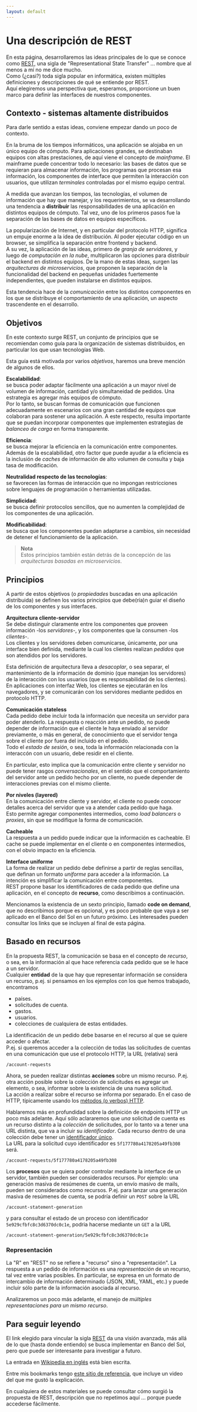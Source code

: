 ```yaml
---
layout: default
---
```


# Una descripción de REST
En esta página, desarrollaremos las ideas principales de lo que se conoce como [REST](https://restfulapi.net/), una sigla de "Representational State Transfer" ... nombre que al menos a mí no me dice mucho.  
Como (¿casi?) toda sigla popular en informática, existen múltiples definiciones y descripciones de qué se entiende por REST.  
Aquí elegiremos una perspectiva que, esperamos, proporcione un buen marco para definir las interfaces de nuestros componentes.


## Contexto - sistemas altamente distribuidos
Para darle sentido a estas ideas, conviene empezar dando un poco de contexto.

En la bruma de los tiempos informáticos, una aplicación se alojaba en un único equipo de cómputo. Para aplicaciones grandes, se destinaban equipos con altas prestaciones, de aquí viene el concepto de _mainframe_. 
El mainframe puede concentrar todo lo necesario: las bases de datos que se requieran para almacenar información, los programas que procesan esa información, los componentes de interface que permiten la interacción con usuarios, que utilizan _terminales_ controladas por el mismo equipo central.

A medida que avanzan los tiempos, las tecnologías, el volumen de información que hay que manejar, y los requerimientos, se va desarrollando una tendencia a **distribuir** las responsabilidades de una aplicación en distintos equipos de cómputo.
Tal vez, uno de los primeros pasos fue la separación de las bases de datos en equipos específicos. 

La popularización de Internet, y en particular del protocolo HTTP, significa un empuje enorme a la idea de distribución. 
Al poder ejecutar código en un browser, se simplifica la separación entre frontend y backend.  
A su vez, la aplicación de las ideas, primero de _granja de servidores_, y luego de _computación en la nube_, multiplicaron las opciones para distribuir el backend en distintos equipos.
De la mano de estas ideas, surgen las _arquitecturas de microservicios_, que proponen la separación de la funcionalidad del backend en pequeñas unidades fuertemente independientes, que pueden instalarse en distintos equipos.

Esta tendencia hace de la _comunicación_ entre los distintos componentes en los que se distribuye el comportamiento de una aplicación, un aspecto trascendente en el desarrollo.


## Objetivos
En este contexto surge REST, un conjunto de principios que se recomiendan como guía para la organización de sistemas distribuidos, en particular los que usan tecnologías Web.

Esta guía está motivada por varios _objetivos_, haremos una breve mención de algunos de ellos.

**Escalabilidad**:  
se busca poder adaptar fácilmente una aplicación a un mayor nivel de volumen de información, cantidad y/o simultaneidad de pedidos. Una estrategia es agregar más equipos de cómputo.  
Por lo tanto, se buscan formas de comunicación que funcionen adecuadamente en escenarios con una gran cantidad de equipos que colaboran para sostener una aplicación. A este respecto, resulta importante que se puedan incorporar componentes que implementen estrategias de _balanceo de carga_ en forma transparente.

**Eficiencia**:  
se busca mejorar la eficiencia en la comunicación entre componentes. Además de la escalabilidad, otro factor que puede ayudar a la eficiencia es la inclusión de _caches_ de información de alto volumen de consulta y baja tasa de modificación.

**Neutralidad respecto de las tecnologías**:  
se favorecen las formas de interacción que no impongan restricciones sobre lenguajes de programación o herramientas utilizadas.

**Simplicidad**:  
se busca definir protocolos sencillos, que no aumenten la complejidad de los componentes de una aplicación.

**Modificabilidad**:  
se busca que los componentes puedan adaptarse a cambios, sin necesidad de detener el funcionamiento de la aplicación.

> **Nota**  
> Estos principios también están detrás de la concepción de las _arquitecturas basadas en microservicios_.


## Principios
A partir de estos objetivos (o _propiedades_ buscadas en una aplicación distribuida) se definen los varios principios que debe(ría)n guiar el diseño de los componentes y sus interfaces.


**Arquitectura cliente-servidor**  
Se debe distinguir claramente entre los componentes que proveen información -los _servidores_-, y los componentes que la consumen -los _clientes_-.  
Los clientes y los servidores deben comunicarse, únicamente, por una interface bien definida, mediante la cual los clientes realizan _pedidos_ que son atendidos por los servidores.

Esta definición de arquitectura lleva a _desacoplar_, o sea separar, el mantenimiento de la información de dominio (que manejan los servidores) de la interacción con los usuarios (que es responsabilidad de los clientes).  
En aplicaciones con interfaz Web, los clientes se ejecutarán en los navegadores, y se comunicarán con los servidores mediante pedidos en protocolo HTTP.


**Comunicación stateless**  
Cada pedido debe incluir toda la información que necesita un servidor para poder atenderlo. La respuesta o reacción ante un pedido, no puede depender de información que el cliente le haya enviado al servidor previamente, o más en general, de conocimiento que el servidor tenga sobre el cliente por fuera del incluido en el pedido.  
Todo el _estado de sesión_, o sea, toda la información relacionada con la interaccón con un usuario, debe residir en el cliente.

En particular, esto implica que la comunicación entre cliente y servidor no puede tener rasgos _conversacionales_, en el sentido que el comportamiento del servidor ante un pedido hecho por un cliente, no puede depender de interacciones previas con el mismo cliente.


**Por niveles (layered)**  
En la comunicación entre cliente y servidor, el cliente no puede conocer detalles acerca del servidor que va a atender cada pedido que haga.  
Esto permite agregar componentes intermedios, como _load balancers_ o _proxies_, sin que se modifique la forma de comunicación.


**Cacheable**  
La respuesta a un pedido puede indicar que la información es cacheable. El cache se puede implementar en el cliente o en componentes intermedios, con el obvio impacto en la eficiencia.


**Interface uniforme**  
La forma de realizar un pedido debe definirse a partir de reglas sencillas, que definan un formato _uniforme_ para acceder a la información. 
La intención es simplificar la comunicación entre componentes.  
REST propone basar los identificadores de cada pedido que define una aplicación, en el concepto de **recurso**, como describimos a continuación.


Mencionamos la existencia de un sexto principio, llamado **code on demand**, que no describimos porque es opcional, y es poco probable que vaya a ser aplicado en el Banco del Sol en un futuro próximo. 
Les interesades pueden consultar los links que se incluyen al final de esta página.


## Basado en recursos
En la propuesta REST, la comunicación se basa en el concepto de _recurso_, o sea, en la información al que hace referencia cada pedido que se le hace a un servidor.  
Cualquier **entidad** de la que hay que representar información se considera un recurso, p.ej. si pensamos en los ejemplos con los que hemos trabajado, encontramos
- países.
- solicitudes de cuenta.
- gastos.
- usuarios.
- colecciones de cualquiera de estas entidades.

La identificación de un pedido debe basarse en el recurso al que se quiere acceder o afectar.  
P.ej. si queremos acceder a la colección de todas las solicitudes de cuentas en una comunicación que use el protocolo HTTP, la URL (relativa) será
```
/account-requests
```
Ahora, se pueden realizar distintas **acciones** sobre un mismo recurso. P.ej. otra acción posible sobre la colección de solicitudes es agregar un elemento, o sea, informar sobre la existencia de una nueva solicitud.  
La acción a realizar sobre el recurso se informa por separado. En el caso de HTTP, típicamente usando los [métodos (o verbos) HTTP](https://developer.mozilla.org/en-US/docs/Web/HTTP/Methods).  

Hablaremos más en profundidad sobre la definición de endpoints HTTP un poco más adelante. Aquí sólo aclararemos que _una_ solicitud de cuenta es un recurso distinto a la _colección_ de solicitudes, por lo tanto va a tener una URL distinta, que va a incluir su _identificador_. Cada recurso dentro de una colección debe tener un [identificador único](https://en.wikipedia.org/wiki/Universally_unique_identifier).  
La URL para la solicitud cuyo identificador es `5f177780a4178205a49fb308` será. 
```
/account-requests/5f177780a4178205a49fb308
```

Los **procesos** que se quiera poder controlar mediante la interface de un servidor, también pueden ser considerados recursos. Por ejemplo: una generación masiva de resúmenes de cuenta, un envío masivo de mails, pueden ser considerados como recursos. P.ej. para lanzar una generación masiva de resúmenes de cuenta, se podría definir un `POST` sobre la URL
```
/account-statement-generation
```
y para consultar el estado de un proceso con identificador `5e929cfbfc8c3d6370dc0c1e`, podria hacerse mediante un `GET` a la URL
```
/account-statement-generation/5e929cfbfc8c3d6370dc0c1e
```


### Representación
La "R" en "REST" no se refiere a "recurso" sino a "representación".
La respuesta a un pedido de información es una _representación_ de un recurso, tal vez entre varias posibles.
En particular, se expresa en un formato de intercambio de información determinado (JSON, XML, YAML, etc.) y puede incluir sólo parte de la información asociada al recurso.

Analizaremos un poco más adelante, el manejo de _múltiples representaciones para un mismo recurso_.


## Para seguir leyendo
El link elegido para vincular la sigla [REST](https://restfulapi.net/) da una visión avanzada, más allá de lo que (hasta donde entiendo) se busca implementar en Banco del Sol, pero que puede ser interesante para investigar a futuro.

La entrada en [Wikipedia en inglés](https://en.wikipedia.org/wiki/Representational_state_transfer) está bien escrita.

Entre mis bookmarks tengo [este sitio de referencia](https://www.restapitutorial.com/), que incluye un video del que me gustó la explicación.

En cualquiera de estos materiales se puede consultar cómo surgió la propuesta de REST, descripción que no repetimos aquí ... porque puede accederse fácilmente.
